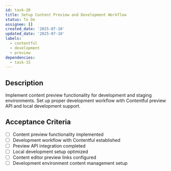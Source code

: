 ```yaml
---
id: task-20
title: Setup Content Preview and Development Workflow
status: To Do
assignee: []
created_date: '2025-07-10'
updated_date: '2025-07-10'
labels:
  - contentful
  - development
  - preview
dependencies:
  - task-15
---
```


## Description

Implement content preview functionality for development and staging environments. Set up proper development workflow with Contentful preview API and local development support.

## Acceptance Criteria

- [ ] Content preview functionality implemented
- [ ] Development workflow with Contentful established
- [ ] Preview API integration completed
- [ ] Local development setup optimized
- [ ] Content editor preview links configured
- [ ] Development environment content management setup
